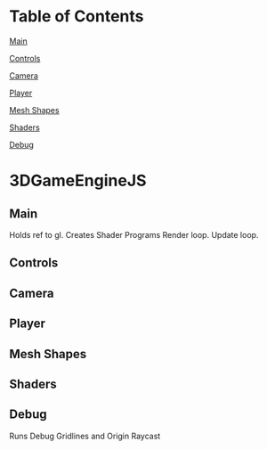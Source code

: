# Table of Contents

[Main](#main)

[Controls](#controls)

[Camera](#camera)

[Player](#player)

[Mesh Shapes](#mesh-shapes)

[Shaders](#shaders)

[Debug](#debug)




# 3DGameEngineJS

## Main

Holds ref to gl. 
Creates Shader Programs
Render loop.
Update loop.

## Controls



## Camera



## Player



## Mesh Shapes



## Shaders



## Debug

Runs Debug Gridlines and Origin Raycast



